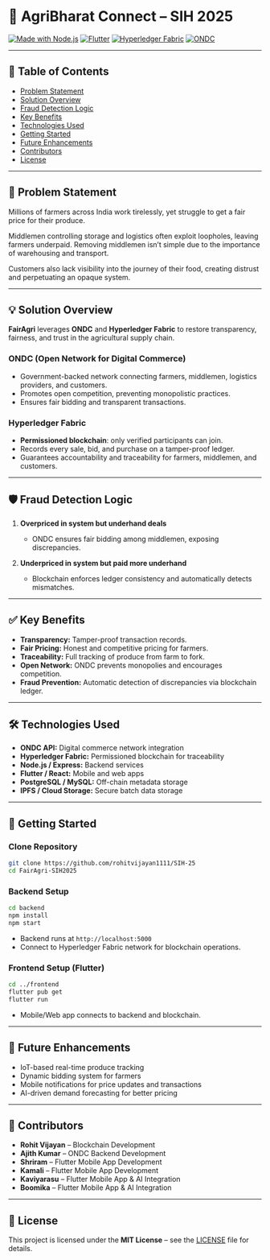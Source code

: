 # 🚜 AgriBharat Connect – SIH 2025

[![Made with Node.js](https://img.shields.io/badge/Backend-Node.js-blue)](https://nodejs.org/) 
[![Flutter](https://img.shields.io/badge/Frontend-Flutter-blueviolet)](https://flutter.dev/) 
[![Hyperledger Fabric](https://img.shields.io/badge/Blockchain-Hyperledger-lightgrey)](https://www.hyperledger.org/use/fabric)
[![ONDC](https://img.shields.io/badge/ONDC-Open%20Network%20Digital%20Commerce-orange)](https://ondc.org/)

---


## 📌 Table of Contents
- [Problem Statement](#-problem-statement)
- [Solution Overview](#-solution-overview)
- [Fraud Detection Logic](#-fraud-detection-logic)
- [Key Benefits](#-key-benefits)
- [Technologies Used](#-technologies-used)
- [Getting Started](#-getting-started)
- [Future Enhancements](#-future-enhancements)
- [Contributors](#-contributors)
- [License](#-license)

---

## 🚜 Problem Statement
Millions of farmers across India work tirelessly, yet struggle to get a fair price for their produce.  

Middlemen controlling storage and logistics often exploit loopholes, leaving farmers underpaid. Removing middlemen isn’t simple due to the importance of warehousing and transport.  

Customers also lack visibility into the journey of their food, creating distrust and perpetuating an opaque system.

---

## 💡 Solution Overview
**FairAgri** leverages **ONDC** and **Hyperledger Fabric** to restore transparency, fairness, and trust in the agricultural supply chain.

### ONDC (Open Network for Digital Commerce)
- Government-backed network connecting farmers, middlemen, logistics providers, and customers.  
- Promotes open competition, preventing monopolistic practices.  
- Ensures fair bidding and transparent transactions.

### Hyperledger Fabric
- **Permissioned blockchain**: only verified participants can join.  
- Records every sale, bid, and purchase on a tamper-proof ledger.  
- Guarantees accountability and traceability for farmers, middlemen, and customers.

---

## 🛡 Fraud Detection Logic
1. **Overpriced in system but underhand deals**  
   - ONDC ensures fair bidding among middlemen, exposing discrepancies.  

2. **Underpriced in system but paid more underhand**  
   - Blockchain enforces ledger consistency and automatically detects mismatches.

---

## ✅ Key Benefits
- **Transparency:** Tamper-proof transaction records.  
- **Fair Pricing:** Honest and competitive pricing for farmers.  
- **Traceability:** Full tracking of produce from farm to fork.  
- **Open Network:** ONDC prevents monopolies and encourages competition.  
- **Fraud Prevention:** Automatic detection of discrepancies via blockchain ledger.

---

## 🛠 Technologies Used
- **ONDC API:** Digital commerce network integration  
- **Hyperledger Fabric:** Permissioned blockchain for traceability  
- **Node.js / Express:** Backend services  
- **Flutter / React:** Mobile and web apps  
- **PostgreSQL / MySQL:** Off-chain metadata storage  
- **IPFS / Cloud Storage:** Secure batch data storage  

---

## 🚀 Getting Started

### Clone Repository
```bash
git clone https://github.com/rohitvijayan1111/SIH-25
cd FairAgri-SIH2025
```

### Backend Setup
```bash
cd backend
npm install
npm start
```
- Backend runs at `http://localhost:5000`  
- Connect to Hyperledger Fabric network for blockchain operations.

### Frontend Setup (Flutter)
```bash
cd ../frontend
flutter pub get
flutter run
```
- Mobile/Web app connects to backend and blockchain.

---

## 🔮 Future Enhancements
- IoT-based real-time produce tracking  
- Dynamic bidding system for farmers  
- Mobile notifications for price updates and transactions  
- AI-driven demand forecasting for better pricing  

---

## 👥 Contributors
- **Rohit Vijayan** – Blockchain Development  
- **Ajith Kumar** – ONDC Backend Development  
- **Shriram** – Flutter Mobile App Development  
- **Kamali** – Flutter Mobile App Development  
- **Kaviyarasu** – Flutter Mobile App & AI Integration  
- **Boomika** – Flutter Mobile App & AI Integration  

---

## 📄 License
This project is licensed under the **MIT License** – see the [LICENSE](LICENSE) file for details.
